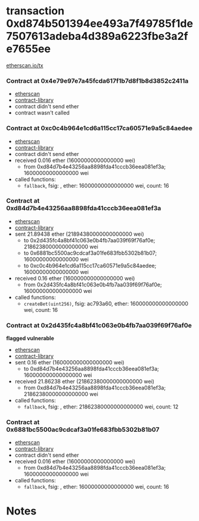 # transaction 0xd874b501394ee493a7f49785f1de7507613adeba4d389a6223fbe3a2fe7655ee

[etherscan.io/tx](https://etherscan.io/tx/0xd874b501394ee493a7f49785f1de7507613adeba4d389a6223fbe3a2fe7655ee)


### Contract at 0x4e79e97e7a45fcda617f1b7d8f1b8d3852c2411a

* [etherscan](https://etherscan.io/address/0x4e79e97e7a45fcda617f1b7d8f1b8d3852c2411a)
* [contract-library](https://contract-library.com/contracts/Ethereum/4e79e97e7a45fcda617f1b7d8f1b8d3852c2411a)
* contract didn't send ether
* contract wasn't called


### Contract at 0xc0c4b964e1cd6a115cc17ca60571e9a5c84aedee

* [etherscan](https://etherscan.io/address/0xc0c4b964e1cd6a115cc17ca60571e9a5c84aedee)
* [contract-library](https://contract-library.com/contracts/Ethereum/c0c4b964e1cd6a115cc17ca60571e9a5c84aedee)
* contract didn't send ether
* received 0.016 ether (16000000000000000 wei)
    * from 0xd84d7b4e43256aa8898fda41cccb36eea081ef3a; 16000000000000000 wei
* called functions:
    * `fallback`, fsig: , ether: 16000000000000000 wei, count: 16


### Contract at 0xd84d7b4e43256aa8898fda41cccb36eea081ef3a

* [etherscan](https://etherscan.io/address/0xd84d7b4e43256aa8898fda41cccb36eea081ef3a)
* [contract-library](https://contract-library.com/contracts/Ethereum/d84d7b4e43256aa8898fda41cccb36eea081ef3a)
* sent 21.89438 ether (21894380000000000000 wei)
    * to 0x2d435fc4a8bf41c063e0b4fb7aa039f69f76af0e; 21862380000000000000 wei
    * to 0x6881bc5500ac9cdcaf3a01fe683fbb5302b81b07; 16000000000000000 wei
    * to 0xc0c4b964e1cd6a115cc17ca60571e9a5c84aedee; 16000000000000000 wei
* received 0.16 ether (160000000000000000 wei)
    * from 0x2d435fc4a8bf41c063e0b4fb7aa039f69f76af0e; 160000000000000000 wei
* called functions:
    * `createBet(uint256)`, fsig: ac793a60, ether: 160000000000000000 wei, count: 16


### Contract at 0x2d435fc4a8bf41c063e0b4fb7aa039f69f76af0e

**flagged vulnerable**

* [etherscan](https://etherscan.io/address/0x2d435fc4a8bf41c063e0b4fb7aa039f69f76af0e)
* [contract-library](https://contract-library.com/contracts/Ethereum/2d435fc4a8bf41c063e0b4fb7aa039f69f76af0e)
* sent 0.16 ether (160000000000000000 wei)
    * to 0xd84d7b4e43256aa8898fda41cccb36eea081ef3a; 160000000000000000 wei
* received 21.86238 ether (21862380000000000000 wei)
    * from 0xd84d7b4e43256aa8898fda41cccb36eea081ef3a; 21862380000000000000 wei
* called functions:
    * `fallback`, fsig: , ether: 21862380000000000000 wei, count: 12


### Contract at 0x6881bc5500ac9cdcaf3a01fe683fbb5302b81b07

* [etherscan](https://etherscan.io/address/0x6881bc5500ac9cdcaf3a01fe683fbb5302b81b07)
* [contract-library](https://contract-library.com/contracts/Ethereum/6881bc5500ac9cdcaf3a01fe683fbb5302b81b07)
* contract didn't send ether
* received 0.016 ether (16000000000000000 wei)
    * from 0xd84d7b4e43256aa8898fda41cccb36eea081ef3a; 16000000000000000 wei
* called functions:
    * `fallback`, fsig: , ether: 16000000000000000 wei, count: 16

# Notes


